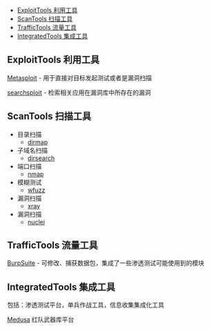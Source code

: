 - [ExploitTools 利用工具](#exploittools-利用工具)
- [ScanTools 扫描工具](#scantools-扫描工具)
- [TrafficTools 流量工具](#traffictools-流量工具)
- [IntegratedTools 集成工具](#integratedtools-集成工具)


## ExploitTools 利用工具
[Metasploit](ExploitTools/Metasploit.md) - 用于直接对目标发起测试或者是漏洞扫描

[searchsploit](ExploitTools/searchsploit.md) - 检索相关应用在漏洞库中所存在的漏洞

## ScanTools 扫描工具
- 目录扫描
  - [dirmap](ScanTools/dirmap.md)
- 子域名扫描
  - [dirsearch](ScanTools/dirsearch.md)
- 端口扫描
  - [nmap](ScanTools/nmap.md)
- 模糊测试
  - [wfuzz](ScanTools/wfuzz.md)
- 漏洞扫描
  - [xray](ScanTools/xray.md)
- 漏洞扫描
  - [nuclei](ScanTools/nuclei.md)

## TrafficTools 流量工具

[BurpSuite](TrafficTools/BurpSuite.md) - 可修改、捕获数据包，集成了一些渗透测试可能使用到的模块

## IntegratedTools 集成工具

包括：渗透测试平台，单兵作战工具，信息收集集成化工具

[Medusa](https://github.com/Ascotbe/Medusa) 红队武器库平台





